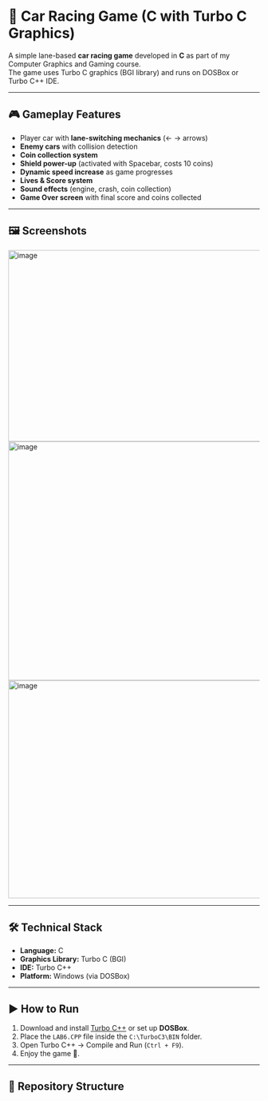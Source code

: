 # 🚗 Car Racing Game (C with Turbo C Graphics)

A simple lane-based **car racing game** developed in **C** as part of my Computer Graphics and Gaming course.  
The game uses Turbo C graphics (BGI library) and runs on DOSBox or Turbo C++ IDE.

---

## 🎮 Gameplay Features
- Player car with **lane-switching mechanics** (← → arrows)
- **Enemy cars** with collision detection
- **Coin collection system**
- **Shield power-up** (activated with Spacebar, costs 10 coins)
- **Dynamic speed increase** as game progresses
- **Lives & Score system**
- **Sound effects** (engine, crash, coin collection)
- **Game Over screen** with final score and coins collected

---

## 🖼️ Screenshots
<img width="513" height="383" alt="image" src="https://github.com/user-attachments/assets/fd280ad1-7dd0-49d2-8d43-321ce0e35dc1" />

<img width="635" height="478" alt="image" src="https://github.com/user-attachments/assets/6aaaa4d4-ffe2-42d5-9fc0-2de2e5d4d3b5" />

<img width="572" height="436" alt="image" src="https://github.com/user-attachments/assets/e6c81608-c87c-4d1c-8fd5-8a583ea6eb3a" />


---

## 🛠️ Technical Stack
- **Language:** C  
- **Graphics Library:** Turbo C (BGI)  
- **IDE:** Turbo C++  
- **Platform:** Windows (via DOSBox)  

---

## ▶️ How to Run
1. Download and install [Turbo C++](https://archive.org/details/turbo-c-3.2) or set up **DOSBox**.  
2. Place the `LAB6.CPP` file inside the `C:\TurboC3\BIN` folder.  
3. Open Turbo C++ → Compile and Run (`Ctrl + F9`).  
4. Enjoy the game 🚀.  

---

## 📂 Repository Structure
